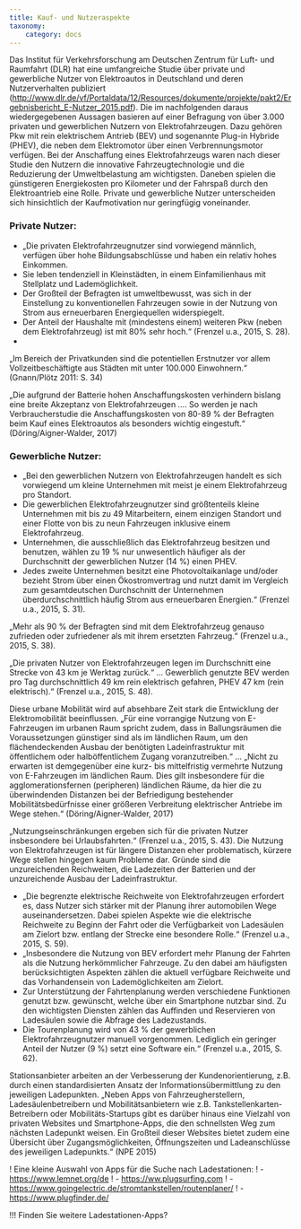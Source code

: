 ```yaml
---
title: Kauf- und Nutzeraspekte
taxonomy:
    category: docs
---
```

Das Institut für Verkehrsforschung am Deutschen Zentrum für Luft- und Raumfahrt (DLR) hat eine umfangreiche  Studie über private und gewerbliche Nutzer von Elektroautos in Deutschland und deren Nutzerverhalten publiziert (http://www.dlr.de/vf/Portaldata/12/Resources/dokumente/projekte/pakt2/Ergebnisbericht_E-Nutzer_2015.pdf).
Die im nachfolgenden daraus wiedergegebenen Aussagen basieren auf einer Befragung von über 3.000 privaten und gewerblichen Nutzern von Elektrofahrzeugen. Dazu gehören Pkw mit rein elektrischem Antrieb (BEV) und sogenannte Plug-in Hybride (PHEV), die neben dem Elektromotor über einen Verbrennungsmotor verfügen.
Bei der Anschaffung eines Elektrofahrzeugs waren nach dieser Studie den Nutzern die innovative Fahrzeugtechnologie und die Reduzierung der Umweltbelastung am wichtigsten. Daneben spielen die günstigeren Energiekosten pro Kilometer und der Fahrspaß durch den Elektroantrieb eine Rolle. Private und gewerbliche Nutzer unterscheiden sich hinsichtlich der Kaufmotivation nur geringfügig voneinander.

### Private Nutzer:
- „Die privaten Elektrofahrzeugnutzer sind vorwiegend männlich, verfügen über hohe Bildungsabschlüsse und haben ein relativ hohes Einkommen.
- Sie leben tendenziell in Kleinstädten, in einem Einfamilienhaus mit Stellplatz und Lademöglichkeit.
- Der Großteil der Befragten ist umweltbewusst, was sich in der Einstellung zu konventionellen Fahrzeugen sowie in der Nutzung von Strom aus erneuerbaren Energiequellen widerspiegelt.
- Der Anteil der Haushalte mit (mindestens einem) weiteren Pkw (neben dem Elektrofahrzeug) ist mit 80% sehr hoch.“ (Frenzel u.a., 2015, S. 28).
-
„Im Bereich der Privatkunden sind die potentiellen Erstnutzer vor allem Vollzeitbeschäftigte aus Städten mit unter 100.000 Einwohnern.“ (Gnann/Plötz 2011: S. 34)

„Die aufgrund der Batterie hohen Anschaffungskosten verhindern bislang eine breite Akzeptanz von Elektrofahrzeugen …. So werden je nach Verbraucherstudie die Anschaffungskosten von 80-89 % der Befragten beim Kauf eines Elektroautos als besonders wichtig eingestuft.“ (Döring/Aigner-Walder, 2017)

### Gewerbliche Nutzer:
- „Bei den gewerblichen Nutzern von Elektrofahrzeugen handelt es sich vorwiegend um kleine Unternehmen mit meist je einem Elektrofahrzeug pro Standort.
- Die gewerblichen Elektrofahrzeugnutzer sind größtenteils kleine Unternehmen mit bis zu 49 Mitarbeitern, einem einzigen Standort und einer Flotte von bis zu neun Fahrzeugen inklusive einem Elektrofahrzeug.
- Unternehmen, die ausschließlich das Elektrofahrzeug besitzen und benutzen, wählen zu 19 % nur unwesentlich häufiger als der Durchschnitt der gewerblichen Nutzer (14 %) einen PHEV.
- Jedes zweite Unternehmen besitzt eine Photovoltaikanlage und/oder bezieht Strom über einen Ökostromvertrag und nutzt damit im Vergleich zum gesamtdeutschen Durchschnitt der Unternehmen überdurchschnittlich häufig Strom aus erneuerbaren Energien.“ (Frenzel u.a., 2015, S. 31).

„Mehr als 90 % der Befragten sind mit dem Elektrofahrzeug genauso zufrieden oder zufriedener als mit ihrem ersetzten Fahrzeug.“ (Frenzel u.a., 2015, S. 38).

„Die privaten Nutzer von Elektrofahrzeugen legen im Durchschnitt eine Strecke von 43 km je Werktag zurück.“ … Gewerblich genutzte BEV werden pro Tag durchschnittlich 49 km rein elektrisch gefahren, PHEV 47 km (rein elektrisch).“ (Frenzel u.a., 2015, S. 48).

Diese urbane Mobilität wird auf absehbare Zeit stark die Entwicklung der Elektromobilität beeinflussen.  „Für eine vorrangige Nutzung von E-Fahrzeugen im urbanen Raum spricht zudem, dass in Ballungsräumen die Voraussetzungen günstiger sind als im ländlichen Raum, um den flächendeckenden Ausbau der benötigten Ladeinfrastruktur mit öffentlichem oder halböffentlichem Zugang voranzutreiben.“ … „Nicht zu erwarten ist demgegenüber eine kurz- bis mittelfristig vermehrte Nutzung von E-Fahrzeugen im ländlichen Raum. Dies gilt insbesondere für die agglomerationsfernen (peripheren) ländlichen Räume, da hier die zu überwindenden Distanzen bei der Befriedigung bestehender Mobilitätsbedürfnisse einer größeren Verbreitung elektrischer Antriebe im Wege stehen.“ (Döring/Aigner-Walder, 2017)

„Nutzungseinschränkungen ergeben sich für die privaten Nutzer insbesondere bei Urlaubsfahrten.“ (Frenzel u.a., 2015, S. 43). Die Nutzung von Elektrofahrzeugen ist für längere Distanzen eher problematisch, kürzere Wege stellen hingegen kaum Probleme dar. Gründe sind die unzureichenden Reichweiten, die Ladezeiten der Batterien und der unzureichende Ausbau der Ladeinfrastruktur.
- „Die begrenzte elektrische Reichweite von Elektrofahrzeugen erfordert es, dass Nutzer sich stärker mit der Planung ihrer automobilen Wege auseinandersetzen. Dabei spielen Aspekte wie die elektrische Reichweite zu Beginn der Fahrt oder die Verfügbarkeit von Ladesäulen am Zielort bzw. entlang der Strecke eine besondere Rolle.“ (Frenzel u.a., 2015, S. 59).
- „Insbesondere die Nutzung von BEV erfordert mehr Planung der Fahrten als die Nutzung herkömmlicher Fahrzeuge. Zu den dabei am häufigsten berücksichtigten Aspekten zählen die aktuell verfügbare Reichweite und das Vorhandensein von Lademöglichkeiten am Zielort.
- Zur Unterstützung der Fahrtenplanung werden verschiedene Funktionen genutzt bzw. gewünscht, welche über ein Smartphone nutzbar sind. Zu den wichtigsten Diensten zählen das Auffinden und Reservieren von Ladesäulen sowie die Abfrage des Ladezustands.
- Die Tourenplanung wird von 43 % der gewerblichen Elektrofahrzeugnutzer manuell vorgenommen. Lediglich ein geringer Anteil der Nutzer (9 %) setzt eine Software ein.“ (Frenzel u.a., 2015, S. 62).


Stationsanbieter arbeiten an der Verbesserung der Kundenorientierung, z.B. durch einen standardisierten Ansatz der Informationsübermittlung zu den jeweiligen Ladepunkten. „Neben Apps von Fahrzeugherstellern, Ladesäulenbetreibern und Mobilitätsanbietern wie z.B. Tankstellenkarten-Betreibern oder Mobilitäts-Startups gibt es darüber hinaus eine Vielzahl von privaten Websites und Smartphone-Apps, die den schnellsten Weg zum nächsten Ladepunkt weisen. Ein Großteil dieser Websites bietet zudem eine Übersicht über Zugangsmöglichkeiten, Öffnungszeiten und Ladeanschlüsse des jeweiligen Ladepunkts.“ (NPE 2015)

! Eine kleine Auswahl von Apps für die Suche nach Ladestationen:
! - https://www.lemnet.org/de
! - https://ww.plugsurfing.com
! - https://www.goingelectric.de/stromtankstellen/routenplaner/
! - https://www.plugfinder.de/

!!! Finden Sie weitere Ladestationen-Apps?
